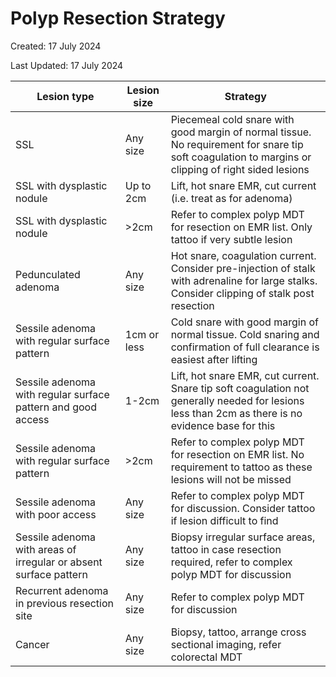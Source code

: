 # Polyp Resection Strategy

Created: 17 July 2024

Last Updated: 17 July 2024

|     Lesion type                                                          |     Lesion size    |     Strategy                                                                                                                                                 |
|--------------------------------------------------------------------------|--------------------|--------------------------------------------------------------------------------------------------------------------------------------------------------------|
|     SSL                                                                  |     Any size       |     Piecemeal cold snare with good margin of normal tissue. No requirement   for snare tip soft coagulation to margins or clipping of right sided lesions    |
|     SSL with dysplastic nodule                                           |     Up to 2cm      |     Lift, hot snare EMR, cut current (i.e. treat as for adenoma)                                                                                             |
|     SSL with dysplastic nodule                                           |     >2cm           |     Refer to complex polyp MDT for resection on EMR list. Only tattoo if   very subtle lesion                                                                |
|     Pedunculated adenoma                                                 |     Any size       |     Hot snare, coagulation current. Consider pre-injection of stalk with   adrenaline for large stalks. Consider clipping of stalk post resection            |
|     Sessile adenoma with regular surface pattern                         |     1cm or less    |     Cold snare with good margin of normal tissue. Cold snaring and   confirmation of full clearance is easiest after lifting                                 |
|     Sessile adenoma with regular surface pattern and good access         |     1-2cm          |     Lift, hot snare EMR, cut current. Snare tip soft coagulation not   generally needed for lesions less than 2cm as there is no evidence base for   this    |
|     Sessile adenoma with regular surface pattern                         |     >2cm           |     Refer to complex polyp MDT for resection on EMR list. No requirement   to tattoo as these lesions will not be missed                                     |
|     Sessile adenoma with poor access                                     |     Any size       |     Refer to complex polyp MDT for discussion. Consider tattoo if lesion   difficult to find                                                                 |
|     Sessile adenoma with areas of irregular or absent surface pattern    |     Any size       |     Biopsy irregular surface areas, tattoo in case resection required,   refer to complex polyp MDT for discussion                                           |
|     Recurrent adenoma in previous resection site                         |     Any size       |     Refer to complex polyp MDT for discussion                                                                                                                |
|     Cancer                                                               |     Any size       |     Biopsy, tattoo, arrange cross sectional imaging, refer colorectal MDT                                                                                    |
